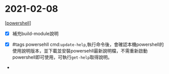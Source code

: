 # 2021-02-08

[[powershell]]

-[x] 補充build-module說明

- [x] #tags powersehll cmd:`update-help`,執行命令後，會確認本機powershell的使用說明版本，並下載並安裝powersehll最新說明檔，不需重新啟動powershell即可使用，可執行`get-help`取得說明。
- 

[//begin]: # "Autogenerated link references for markdown compatibility"
[powershell]: ../../../../../../../d:/Git/continuous-accumulations/develop/language/Powershell/powershell.md "Powershell"
[//end]: # "Autogenerated link references"

